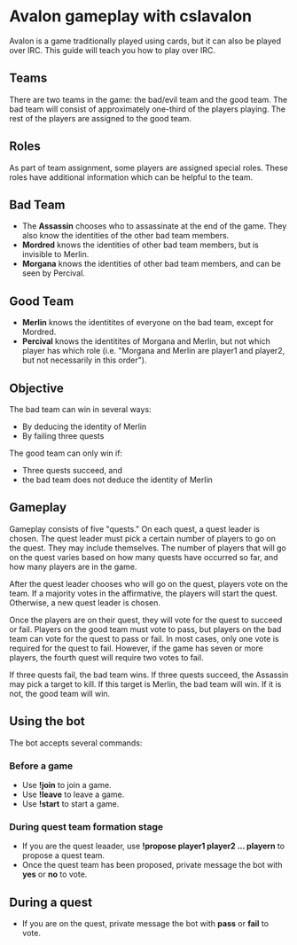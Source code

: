 # Avalon gameplay with cslavalon
Avalon is a game traditionally played using cards, but it can also be played
over IRC. This guide will teach you how to play over IRC.

## Teams
There are two teams in the game: the bad/evil team and the good team. The bad
team will consist of approximately one-third of the players playing. The rest
of the players are assigned to the good team.

## Roles
As part of team assignment, some players are assigned special roles. These
roles have additional information which can be helpful to the team.

## Bad Team
- The **Assassin** chooses who to assassinate at the end of the game. They
  also know the identities of the other bad team members.
- **Mordred** knows the identities of other bad team members, but is invisible
  to Merlin.
- **Morgana** knows the identities of other bad team members, and can be seen
  by Percival.

## Good Team
- **Merlin** knows the identitites of everyone on the bad team, except for
  Mordred.
- **Percival** knows the identitites of Morgana and Merlin, but not which player
  has which role (i.e. "Morgana and Merlin are player1 and player2, but not
  necessarily in this order").

## Objective
The bad team can win in several ways:
- By deducing the identity of Merlin
- By failing three quests

The good team can only win if:
- Three quests succeed, and
- the bad team does not deduce the identity of Merlin

## Gameplay
Gameplay consists of five "quests." On each quest, a quest leader is chosen.
The quest leader must pick a certain number of players to go on the quest.
They may include themselves. The number of players that will go on the quest
varies based on how many quests have occurred so far, and how many players are
in the game.

After the quest leader chooses who will go on the quest, players vote on the
team. If a majority votes in the affirmative, the players will start the quest.
Otherwise, a new quest leader is chosen.

Once the players are on their quest, they will vote for the quest to succeed or
fail. Players on the good team must vote to pass, but players on the bad team
can vote for the quest to pass or fail. In most cases, only one vote is required
for the quest to fail. However, if the game has seven or more players, the
fourth quest will require two votes to fail.

If three quests fail, the bad team wins. If three quests succeed, the Assassin
may pick a target to kill. If this target is Merlin, the bad team will win.
If it is not, the good team will win.

## Using the bot
The bot accepts several commands:

### Before a game
- Use **!join** to join a game.
- Use **!leave** to leave a game.
- Use **!start** to start a game.

### During quest team formation stage
- If you are the quest leaader, use **!propose player1 player2 ... playern** to
  propose a quest team.
- Once the quest team has been proposed, private message the bot with **yes** or
  **no** to vote.

## During a quest
- If you are on the quest, private message the bot with **pass** or **fail** to
  vote.

